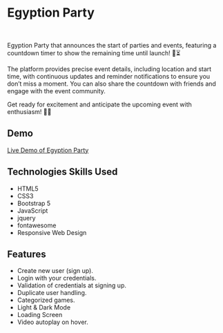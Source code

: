 <h1> Egyption Party</h1>
<br>
<p>
  Egyption Party that announces the start of parties and events, featuring a countdown timer to show the remaining time until launch! 🎉⏳

The platform provides precise event details, including location and start time, with continuous updates and reminder notifications to ensure you don’t miss a moment. You can also share the countdown with friends and engage with the event community.

Get ready for excitement and anticipate the upcoming event with enthusiasm! 🚀🎶
</p>
<h2>Demo</h2>
<a href="https://ahmedmabrouk84.github.io/Egyption_party/">Live Demo of Egyption Party </a>
<h2>Technologies Skills Used</h2>
<ul>
  <li>HTML5</li>
  <li>CSS3</li>
  <li>Bootstrap 5</li>
  <li>JavaScript</li>
  <li>jquery</li>
  <li>fontawesome</li>
  <li>Responsive Web Design</li>
</ul>
<h2>Features</h2>
<ul>
  <li>Create new user (sign up).</li>
  <li>Login with your credentials.</li>
  <li>Validation of credentials at signing up.</li>
  <li>Duplicate user handling.</li>
  <li>Categorized games.</li>
  <li>Light & Dark Mode</li>
  <li>Loading Screen</li>
  <li>Video autoplay on hover.</li>
</ul>

